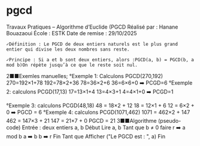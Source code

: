 # pgcd
Travaux Pratiques – Algorithme d’Euclide (PGCD
Réalisé par : Hanane Bouazaoui
École : ESTK
Date de remise : 29/10/2025

    ✓Définition : Le PGCD de deux entiers naturels est le plus grand entier qui divise les deux nombres sans reste.

    ✓Principe : Si a et b sont deux entiers, alors :PGCD(a, b) = PGCD(b, a mod b)On répète jusqu’à ce que le reste soit nul.
  2■■Exemles manuelles;
  °Exemple 1: 
Calculons PGCD(270,192)
270=192×1+78
192=78×2+36
78=36×2+6
36=6×6+0
➡️ PCGD=6
   °Exemple 2:
calculons PCGD(17,13)
17=13×1+4
13=4×3+1
4=4×1+0
➡️ PCGD=1

   °Exemple 3:
calculons PCGD(48,18)
48 = 18×2 + 12
18 = 12×1 + 6
12 = 6×2 + 0
➡️ PGCD = 6
   °Exemple 4: 
calculons PCGD(1071,462)
1071 = 462×2 + 147
462 = 147×3 + 21
147 = 21×7 + 0
 PGCD = 21
  3■■Algorithme (pseudo-code)
Entrée : deux entiers a, b
Début
  Lire a, b
  Tant que b ≠ 0 faire
      r ➡️ a mod b
      a ➡️ b
      b ➡️ r
  Fin Tant que
  Afficher ("Le PGCD est : ", a)
Fin
